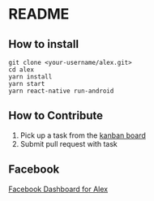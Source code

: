 # README
## How to install
```
git clone <your-username/alex.git>
cd alex
yarn install
yarn start
yarn react-native run-android
```

## How to Contribute
1) Pick up a task from the [kanban board](https://github.com/fabriziobertoglio1987/hackathon-team/projects/2)
2) Submit pull request with task

## Facebook
[Facebook Dashboard for Alex](https://developers.facebook.com/apps/254305266005405/dashboard)

